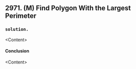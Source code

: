 ## 2971. (M) Find Polygon With the Largest Perimeter

### `solution.`
\<Content\>  

#### Conclusion
\<Content\>  
  

